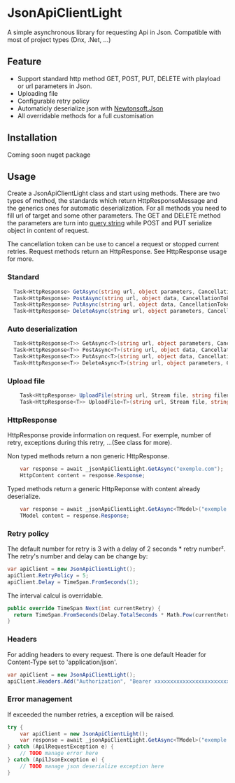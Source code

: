 # JsonApiClientLight
A simple asynchronous library for requesting Api in Json. Compatible with most of project types (Dnx, .Net, ...)

## Feature

* Support standard http method GET, POST, PUT, DELETE with playload or url parameters in Json.
* Uploading file
* Configurable retry policy
* Automaticly deserialize json with [Newtonsoft.Json]
* All overridable methods for a full customisation

## Installation
Coming soon nuget package

## Usage

Create a JsonApiClientLight class and start using methods. There are two types of method, the standards which return HttpResponseMessage and the generics ones for automatic deserialization.
For all methods you need to fill url of target and some other parameters. The GET and DELETE method the parameters are turn into [query string] while POST and PUT serialize object in content of request.

The cancellation token can be use to cancel a request or stopped current retries.
Request methods return an HttpResponse. See HttpResponse usage for more.

### Standard

```c#
  Task<HttpResponse> GetAsync(string url, object parameters, CancellationToken? token = null);
  Task<HttpResponse> PostAsync(string url, object data, CancellationToken? token = null);
  Task<HttpResponse> PutAsync(string url, object data, CancellationToken? token = null);
  Task<HttpResponse> DeleteAsync(string url, object parameters, CancellationToken? token = null);
```
### Auto deserialization

```c#
  Task<HttpResponse<T>> GetAsync<T>(string url, object parameters, CancellationToken? token = null);
  Task<HttpResponse<T>> PostAsync<T>(string url, object data, CancellationToken? token = null);
  Task<HttpResponse<T>> PutAsync<T>(string url, object data, CancellationToken? token = null);
  Task<HttpResponse<T>> DeleteAsync<T>(string url, object parameters, CancellationToken? token = null);
```

### Upload file
```c#
	Task<HttpResponse> UploadFile(string url, Stream file, string filename = null, HttpMethod httpMethod = null, CancellationToken? token = null);
	Task<HttpResponse<T>> UploadFile<T>(string url, Stream file, string filename = null, HttpMethod httpMethod = null, CancellationToken? token = null);
```

### HttpResponse
HttpResponse provide information on request. For exemple, number of retry, exceptions during this retry, ...(See class for more).

Non typed methods return a non generic HttpResponse.
```c#
	var response = await _jsonApiClientLight.GetAsync("exemple.com");
	HttpContent content = response.Response;
```

Typed methods return a generic HttpReponse with content already deserialize.

```c#
	var response = await _jsonApiClientLight.GetAsync<TModel>("exemple.com");
	TModel content = response.Response;
```


### Retry policy
The default number for retry is 3 with a delay of 2 seconds * retry number².
The retry's number and delay can be change by:

```c#
var apiClient = new JsonApiClientLight();
apiClient.RetryPolicy = 5;
apiClient.Delay = TimeSpan.FromSeconds(1);
```

The interval calcul is overridable.
```c#
public override TimeSpan Next(int currentRetry) {
  return TimeSpan.FromSeconds(Delay.TotalSeconds * Math.Pow(currentRetry, 2));
}
```

### Headers

For adding headers to every request. There is one default Header for Content-Type set to 'application/json'.
```c#
var apiClient = new JsonApiClientLight();
apiClient.Headers.Add("Authorization", "Bearer xxxxxxxxxxxxxxxxxxxxxxxxxxxxx"
```

### Error management
If exceeded the number retries, a exception will be raised.

```c#
try {
	var apiClient = new JsonApiClientLight();
	var response = await _jsonApiClientLight.GetAsync<TModel>("exemple.com");
} catch (ApilRequestException e) {
	// TODO manage error here
} catch (ApilJsonException e) {
	// TODO manage json deserialize exception here
}
```

   [Newtonsoft.Json]: <http://www.newtonsoft.com/json>
   [query string]: <https://en.wikipedia.org/wiki/Query_string>  
 
